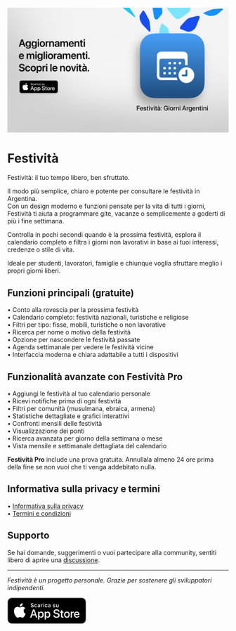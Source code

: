[![Festività App](images/banner.png)](https://apps.apple.com/app/id6744455042)  

# Festività  

Festività: il tuo tempo libero, ben sfruttato.  

Il modo più semplice, chiaro e potente per consultare le festività in Argentina.  
Con un design moderno e funzioni pensate per la vita di tutti i giorni, Festività ti aiuta a programmare gite, vacanze o semplicemente a goderti di più i fine settimana.  

Controlla in pochi secondi quando è la prossima festività, esplora il calendario completo e filtra i giorni non lavorativi in base ai tuoi interessi, credenze o stile di vita.  

Ideale per studenti, lavoratori, famiglie e chiunque voglia sfruttare meglio i propri giorni liberi.  

## Funzioni principali (gratuite)  

• Conto alla rovescia per la prossima festività  
• Calendario completo: festività nazionali, turistiche e religiose  
• Filtri per tipo: fisse, mobili, turistiche o non lavorative  
• Ricerca per nome o motivo della festività  
• Opzione per nascondere le festività passate  
• Agenda settimanale per vedere le festività vicine  
• Interfaccia moderna e chiara adattabile a tutti i dispositivi  

## Funzionalità avanzate con Festività Pro  

• Aggiungi le festività al tuo calendario personale  
• Ricevi notifiche prima di ogni festività  
• Filtri per comunità (musulmana, ebraica, armena)  
• Statistiche dettagliate e grafici interattivi  
• Confronti mensili delle festività  
• Visualizzazione dei ponti  
• Ricerca avanzata per giorno della settimana o mese  
• Vista mensile e settimanale dettagliata del calendario  

**Festività Pro** include una prova gratuita. Annullala almeno 24 ore prima della fine se non vuoi che ti venga addebitato nulla.  

## Informativa sulla privacy e termini  

• [Informativa sulla privacy](https://lucasditomase.github.io/feriados/it/privacy-policy)  
• [Termini e condizioni](https://lucasditomase.github.io/feriados/it/terms-and-conditions)  

## Supporto  

Se hai domande, suggerimenti o vuoi partecipare alla community, sentiti libero di aprire una [discussione](https://github.com/lucasditomase/feriados/discussions).  

---  

*Festività è un progetto personale. Grazie per sostenere gli sviluppatori indipendenti.*  

<p align="left">  
  <a href="https://apps.apple.com/app/id6744455042">  
    <img src="images/download-badge.svg" height="60">  
  </a>  
</p>  

